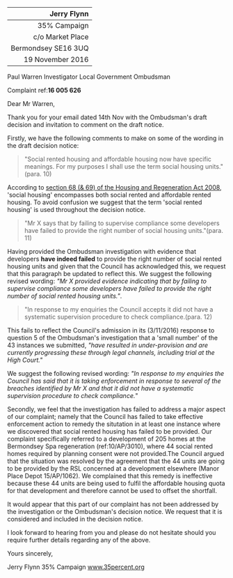 | Jerry Flynn |
|------------:|
| 35% Campaign |
| c/o Market Place |
| Bermondsey SE16 3UQ |
| 19 November 2016 |

Paul Warren
Investigator
Local Government Ombudsman

Complaint ref:__16 005 626__

Dear Mr Warren,

Thank you for your email dated 14th Nov with the Ombudsman's draft decision and 
invitation to comment on the draft notice.

Firstly, we have the following comments to make on some of the wording in the 
draft decision notice:

>"Social rented housing and affordable housing now have specific meanings. 
For my purposes I shall use the term social housing units."(para. 10)

According to [section 68 (& 69) of the Housing and Regeneration Act 
2008](http://www.legislation.gov.uk/ukpga/2008/17/section/68), 'social housing' 
encompasses both social rented and affordable rented housing. To avoid 
confusion we suggest that the term 'social rented housing' is used throughout 
the decision notice.

>"Mr X says that by failing to supervise compliance some developers have failed 
>to provide the right number of social housing units."(para. 11)

Having provided the Ombudsman investigation with evidence that developers 
__have indeed failed__ to provide the right number of social rented housing 
units and given that the Council has acknowledged this, we request that this 
paragraph be updated to reflect this. We suggest the following revised wording: 
_"Mr X provided evidence indicating that by failing to supervise compliance 
some developers have failed to provide the right number of social rented 
housing units."_.

>"In response to my enquiries the Council accepts it did not have a systematic 
>supervision procedure to check compliance.(para. 12)

This fails to reflect the Council's admission in its (3/11/2016) response to 
question 5 of the Ombudsman's investigation that a 'small number' of the 43 
instances we submitted, _"have resulted in under-provision and are currently 
progressing these through legal channels, including trial at the High Court."_
 
We suggest the following revised wording: _"In response to my enquiries the 
Council has said that it is taking enforcement in response to several of the 
breaches identified by Mr X and that it did not have a systematic supervision 
procedure to check compliance._"

Secondly, we feel that the investigation has failed to address a major aspect 
of our complaint; namely that the Council has failed to take effective 
enforcement action to remedy the situtation in at least one instance where we 
discovered that social rented housing has failed to be provided. Our complaint 
specifically referred to a development of 205 homes at the Bermondsey Spa 
regeneration (ref:10/AP/3010), where 44 social rented homes required by 
planning consent were not provided.The Council argued that the situation was 
resolved by the agreement that the 44 units are going to be provided by the RSL 
concerned at a development elsewhere (Manor Place Depot 15/AP/1062). We 
complained that this remedy is ineffective because these 44 units are being 
used to fulfil the affordable housing quota for that development and therefore 
cannot be used to offset the shortfall.

It would appear that this part of our complaint has not been addressed by the 
investigation or the Ombudsman's decision notice. We request that it is 
considered and included in the decision notice. 

I look forward to hearing from you and please do not hesitate should you 
require further details regarding any of the above.

Yours sincerely,

Jerry Flynn 
35% Campaign 
www.35percent.org 
